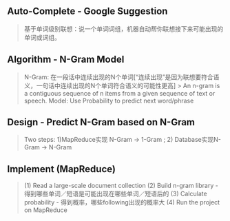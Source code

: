 ## Auto-Complete - Google Suggestion
   > 基于单词级别联想：说一个单词词组，机器自动帮你联想接下来可能出现的单词或词组。
## Algorithm - N-Gram Model
   > N-Gram: 在一段话中连续出现的N个单词[“连续出现”是因为联想要符合语义，一句话中连续出现的N个单词符合语义的可能性更高]
      > An n-gram is a contiguous sequence of n items from a given sequence of text or speech.
   > Model: Use Probability to predict next word/phrase
   
## Design - Predict N-Gram based on N-Gram
   > Two steps: 
   > 1)MapReduce实现 N-Gram -> 1-Gram ; 
   > 2) Database实现N-Gram -> N-Gram

## Implement (MapReduce)
 > (1) Read a large-scale document collection
 > (2) Build n-gram library - 得到哪些单词／短语是可能出现在哪些单词／短语后的
 > (3) Calculate probability - 得到概率，哪些following出现的概率大
 > (4) Run the project on MapReduce
